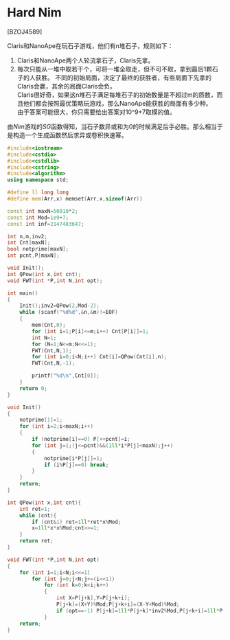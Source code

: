 # Hard Nim
[BZOJ4589]

Claris和NanoApe在玩石子游戏，他们有n堆石子，规则如下：  
1. Claris和NanoApe两个人轮流拿石子，Claris先拿。  
2. 每次只能从一堆中取若干个，可将一堆全取走，但不可不取，拿到最后1颗石子的人获胜。 
不同的初始局面，决定了最终的获胜者，有些局面下先拿的Claris会赢，其余的局面Claris会负。  
Claris很好奇，如果这n堆石子满足每堆石子的初始数量是不超过m的质数，而且他们都会按照最优策略玩游戏，那么NanoApe能获胜的局面有多少种。  
由于答案可能很大，你只需要给出答案对10^9+7取模的值。

由$Nim$游戏的$SG$函数得知，当石子数异或和为$0$的时候满足后手必胜。那么相当于是构造一个生成函数然后求异或卷积快速幂。

```cpp
#include<iostream>
#include<cstdio>
#include<cstdlib>
#include<cstring>
#include<algorithm>
using namespace std;

#define ll long long
#define mem(Arr,x) memset(Arr,x,sizeof(Arr))

const int maxN=50010*2;
const int Mod=1e9+7;
const int inf=2147483647;

int n,m,inv2;
int Cnt[maxN];
bool notprime[maxN];
int pcnt,P[maxN];

void Init();
int QPow(int x,int cnt);
void FWT(int *P,int N,int opt);

int main()
{
	Init();inv2=QPow(2,Mod-2);
	while (scanf("%d%d",&n,&m)!=EOF)
	{
		mem(Cnt,0);
		for (int i=1;P[i]<=m;i++) Cnt[P[i]]=1;
		int N=1;
		for (N=1;N<=m;N<<=1);
		FWT(Cnt,N,1);
		for (int i=0;i<N;i++) Cnt[i]=QPow(Cnt[i],n);
		FWT(Cnt,N,-1);

		printf("%d\n",Cnt[0]);
	}
	return 0;
}

void Init()
{
	notprime[1]=1;
	for (int i=2;i<maxN;i++)
	{
		if (notprime[i]==0) P[++pcnt]=i;
		for (int j=1;(j<=pcnt)&&(1ll*i*P[j]<maxN);j++)
		{
			notprime[i*P[j]]=1;
			if (i%P[j]==0) break;
		}
	}
	return;
}

int QPow(int x,int cnt){
	int ret=1;
	while (cnt){
		if (cnt&1) ret=1ll*ret*x%Mod;
		x=1ll*x*x%Mod;cnt>>=1;
	}
	return ret;
}

void FWT(int *P,int N,int opt)
{
	for (int i=1;i<N;i<<=1)
		for (int j=0;j<N;j+=(i<<1))
			for (int k=0;k<i;k++)
			{
				int X=P[j+k],Y=P[j+k+i];
				P[j+k]=(X+Y)%Mod;P[j+k+i]=(X-Y+Mod)%Mod;
				if (opt==-1) P[j+k]=1ll*P[j+k]*inv2%Mod,P[j+k+i]=1ll*P[j+k+i]%Mod;
			}
	return;
}
```